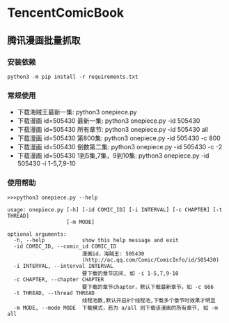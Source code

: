 # TencentComicBook
## 腾讯漫画批量抓取


### 安装依赖

`python3 -m pip install -r requirements.txt`


### 常规使用
- 下载海贼王最新一集: python3 onepiece.py
- 下载漫画 id=505430 最新一集: python3 onepiece.py -id 505430
- 下载漫画 id=505430 所有章节: python3 onepiece.py -id 505430 all
- 下载漫画 id=505430 第800集: python3 onepiece.py -id 505430 -c 800
- 下载漫画 id=505430 倒数第二集: python3 onepiece.py -id 505430 -c -2
- 下载漫画 id=505430 1到5集,7集，9到10集: python3 onepiece.py -id 505430 -i 1-5,7,9-10


### 使用帮助


```
>>>python3 onepiece.py --help

usage: onepiece.py [-h] [-id COMIC_ID] [-i INTERVAL] [-c CHAPTER] [-t THREAD]
                   [-m MODE]

optional arguments:
  -h, --help            show this help message and exit
  -id COMIC_ID, --comic_id COMIC_ID
                        漫画id，海贼王: 505430
                        (http://ac.qq.com/Comic/ComicInfo/id/505430)
  -i INTERVAL, --interval INTERVAL
                        要下载的章节区间, 如 -i 1-5,7,9-10
  -c CHAPTER, --chapter CHAPTER
                        要下载的章节chapter，默认下载最新章节。如 -c 666
  -t THREAD, --thread THREAD
                        线程池数,默认开启8个线程池,下载多个章节时效果才明显
  -m MODE, --mode MODE  下载模式，若为 a/all 则下载该漫画的所有章节, 如 -m all

```
